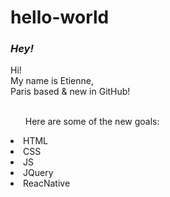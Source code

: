 # hello-world
<h3><i>Hey!</i></h3>
Hi! 
<br>
My name is Etienne, <br>Paris based & new in GitHub!
<br>
<br>
<ul>Here are some of the new goals:</ul>
<li>HTML</li>
<li>CSS</li>
<li>JS</li>
<li>JQuery</li>
<li>ReacNative</li>
